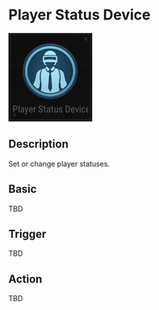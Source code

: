 # Player Status Device

![PlayerStatus Icon](../images/DeviceIcons/Device_PlayerStatus.png)

## Description

Set or change player statuses.

## Basic

TBD

## Trigger

TBD

## Action

TBD
